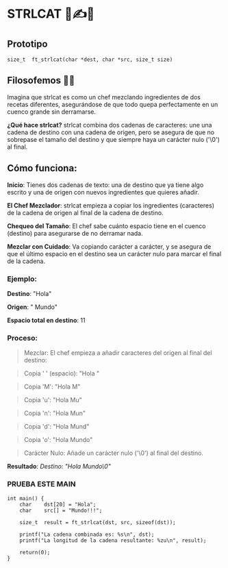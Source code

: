 # STRLCAT 🥣✍️📑
## Prototipo
``` size_t	ft_strlcat(char *dest, char *src, size_t size) ```

## Filosofemos 🚬🌿
Imagina que strlcat es como un chef mezclando ingredientes de dos recetas diferentes, asegurándose de que todo quepa perfectamente en un cuenco grande sin derramarse.

**¿Qué hace strlcat?**
strlcat combina dos cadenas de caracteres: une una cadena de destino con una cadena de origen, pero se asegura de que no sobrepase el tamaño del destino y que siempre haya un carácter nulo ('\0') al final.

## Cómo funciona:
**Inicio**: Tienes dos cadenas de texto: una de destino que ya tiene algo escrito y una de origen con nuevos ingredientes que quieres añadir.

**El Chef Mezclador**: strlcat empieza a copiar los ingredientes (caracteres) de la cadena de origen al final de la cadena de destino.

**Chequeo del Tamaño**: El chef sabe cuánto espacio tiene en el cuenco (destino) para asegurarse de no derramar nada.

**Mezclar con Cuidado**: Va copiando carácter a carácter, y se asegura de que el último espacio en el destino sea un carácter nulo para marcar el final de la cadena.

### Ejemplo:
**Destino**: "Hola"

**Origen**: " Mundo"

**Espacio total en destino**: 11

### Proceso:
>Mezclar: El chef empieza a añadir caracteres del origen al final del destino:

>Copia ' ' (espacio): "Hola "

>Copia 'M': "Hola M"

>Copia 'u': "Hola Mu"

>Copia 'n': "Hola Mun"

>Copia 'd': "Hola Mund"

>Copia 'o': "Hola Mundo"

>Carácter Nulo: Añade un carácter nulo ('\0') al final del destino.

**Resultado**:
*Destino: "Hola Mundo\0"*

### PRUEBA ESTE MAIN
```
int main() {
	char	dst[20] = "Hola";
	char	src[] = "Mundo!!!";

	size_t	result = ft_strlcat(dst, src, sizeof(dst));

	printf("La cadena combinada es: %s\n", dst);
	printf("La longitud de la cadena resultante: %zu\n", result);

	return(0);
}
```

